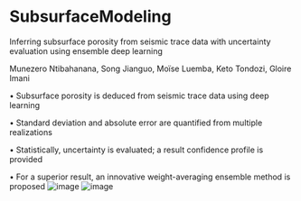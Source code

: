 # SubsurfaceModeling
Inferring subsurface porosity from seismic trace data with uncertainty evaluation using ensemble deep learning

Munezero Ntibahanana, Song Jianguo, Moïse Luemba, Keto Tondozi, Gloire Imani

•  Subsurface porosity is deduced from seismic trace data using deep learning

•  Standard deviation and absolute error are quantified from multiple realizations 

•  Statistically, uncertainty is evaluated; a result confidence profile is provided

•  For a superior result, an innovative weight-averaging ensemble method is proposed
![image](https://user-images.githubusercontent.com/49752757/197041608-8e10cb85-1014-4c90-968f-0005d3cc61ed.png) ![image](https://user-images.githubusercontent.com/49752757/197041814-2a539f5c-056d-46c0-8787-262182fedc1c.png)

